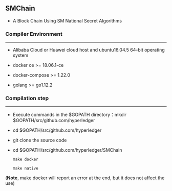 
## SMChain

* A Block Chain Using SM National Secret Algorithms

### Compiler Environment
---

* Alibaba Cloud or Huawei cloud host and ubuntu16.04.5 64-bit operating system

* docker ce >= 18.06.1-ce

* docker-compose >= 1.22.0

* golang >= go1.12.2

### Compilation step
---

* Execute commands in the $GOPATH directory：mkdir $GOPATH/src/github.com/hyperledger

* cd $GOPATH/src/github.com/hyperledger

* git clone the source code


* cd $GOPATH/src/github.com/hyperledger/SMChain

  ```
  make docker

  make native
  ```
(**Note**, make docker will report an error at the end, but it does not affect the use)
